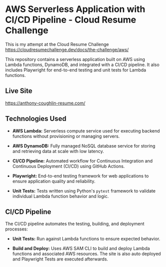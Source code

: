 # AWS Serverless Application with CI/CD Pipeline - Cloud Resume Challenge

This is my attempt at the Cloud Resume Challenge https://cloudresumechallenge.dev/docs/the-challenge/aws/ 

This repository contains a serverless application built on AWS using Lambda functions, DynamoDB, and integrated with a CI/CD pipeline. It also includes Playwright for end-to-end testing and unit tests for Lambda functions.

## Live Site
https://anthony-coughlin-resume.com/

## Technologies Used

- **AWS Lambda:** Serverless compute service used for executing backend functions without provisioning or managing servers.
  
- **AWS DynamoDB:** Fully managed NoSQL database service for storing and retrieving data at scale with low latency.
  
- **CI/CD Pipeline:** Automated workflow for Continuous Integration and Continuous Deployment (CI/CD) using GitHub Actions.
  
- **Playwright:** End-to-end testing framework for web applications to ensure application quality and reliability.
  
- **Unit Tests:** Tests written using Python's `pytest` framework to validate individual Lambda function behavior and logic.

## CI/CD Pipeline

The CI/CD pipeline automates the testing, building, and deployment processes:

- **Unit Tests:** Run against Lambda functions to ensure expected behavior.
  
- **Build and Deploy:** Uses AWS SAM CLI to build and deploy Lambda functions and associated AWS resources. The site is also auto deployed and Playwright Tests are executed afterwards.